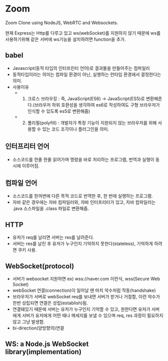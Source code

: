 # Zoom

Zoom Clone using NodeJS, WebRTC and Websockets.

현재 Express는 Http를 다루고 있고 ws(webSocket)를 지원하지 않기 때문에
ws를 사용하기위해 같은 서버에 ws기능을 설치하려면 function을 추가.

## babel
 - Javascript(동적 타입의 인터프린터 언어)로 결과물을 만들어주는 컴파일러
 - 동적타입이라는 의미는 컴파일 환경이 아닌, 실행하는 런타임 환경에서 결정한다는 의미.
 - 사용이유
   - 1. 크로스 브라우징 : 즉, JavaScript(ES6) -> JavaScript(ES5)로 변환해준다.(브라우저 하위 호환성을 생각하여 es6로 작성하여도 구형 브라우저가 인식할 수 있도록 es5로 변환해줌)
   - 2. 폴리필(polyfill) : 개발자가 특정 기능이 지원되지 않는 브라우저를 위해 사용할 수 있는 코드 조각이나 플러그인을 의미.

## 인터프리터 언어
 - 소스코드를 한줄 한줄 읽어가며 명령을 바로 처리하는 프로그램, 번역과 실행이 동시에 이루어짐.

## 컴파일 언어
 - 소스코드를 한꺼번에 다른 목적 코드로 번역한 후, 한 번에 실행하는 프로그램.
 - 자바 같은 경우에는 자바 컴파일러와, 자바 인터프리터가 있고, 자바 컴파일러는 .java 소스파일을 .class 파일로 변환해줌.

## HTTP
 - 유저가 req를 날리면 서버는 res를 날려준다.
 - 서버는 res를 날린 후 유저가 누구인지 기억하지 못한다(stateless), 기억하게 하려면 쿠키 사용.

## WebSocket(protocol)
 - 서버가 websocket 지원하면 ex) wss://naver.com 이런식, wss(Secure Web Socket)
 - webSocket 연결(connection)이 일어날 땐 마치 악수처럼 작동(handshake)
 - 브라우저가 서버로 webSocket req를 보내면 서버가 받거나 거절함, 이런 악수가 한번 성립되면 연결은 성립(establish)됨.
 - 연결돼있기 때문에 서버는 유저가 누구인지 기억할 수 있고, 원한다면 유저가 서버에게 서버가 유저에게 어떤 때나 메세지를 보낼 수 있으며 req, res 과정이 필요하지 않고 그냥 발생함.
 - bi-direction(양방향의)연결

## WS: a Node.js WebSocket library(implementation)